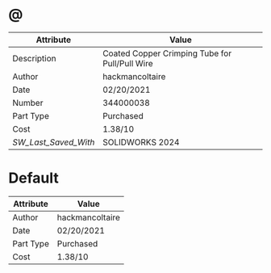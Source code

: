 # @
| Attribute | Value |
| ---  | ---     |
| Description | Coated Copper Crimping Tube for Pull/Pull Wire |
| Author | hackmancoltaire |
| Date | 02/20/2021 |
| Number | 344000038 |
| Part Type | Purchased |
| Cost | 1.38/10 |
| _SW_Last_Saved_With_ | SOLIDWORKS 2024 |
# Default
| Attribute | Value |
| ---  | ---     |
| Author | hackmancoltaire |
| Date | 02/20/2021 |
| Part Type | Purchased |
| Cost | 1.38/10 |
